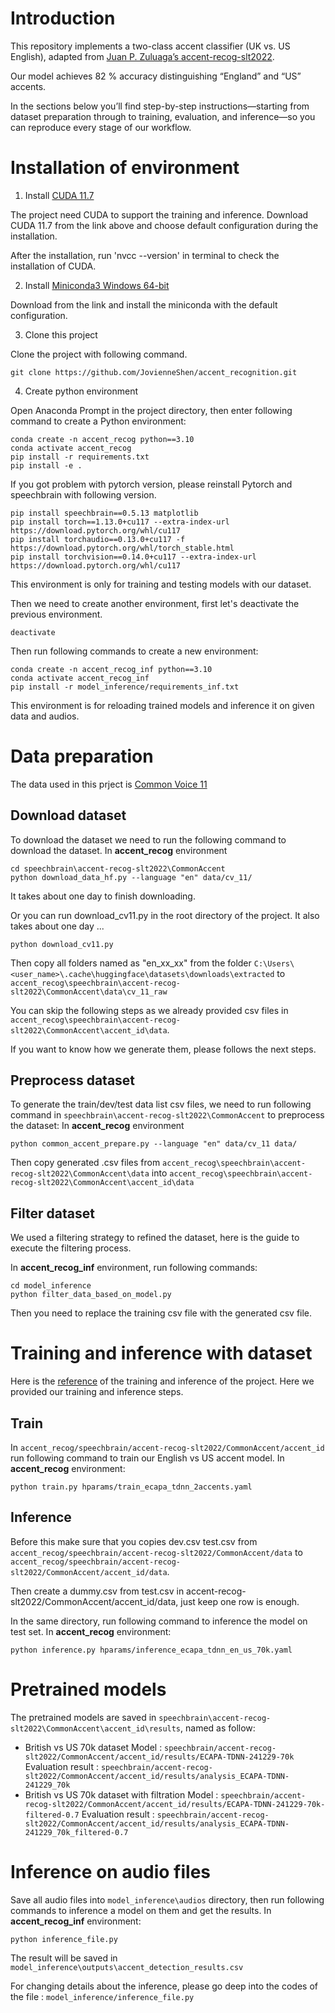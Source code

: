 # Introduction
This repository implements a two-class accent classifier (UK vs. US English), adapted from [Juan P. Zuluaga’s accent-recog-slt2022](https://github.com/JuanPZuluaga/accent-recog-slt2022).

Our model achieves 82 % accuracy distinguishing “England” and “US” accents.

In the sections below you’ll find step-by-step instructions—starting from dataset preparation through to training, evaluation, and inference—so you can reproduce every stage of our workflow.

# Installation of environment

1. Install [CUDA 11.7](https://developer.nvidia.com/cuda-11-7-0-download-archive?target_os=Windows&target_arch=x86_64&target_version=10&target_type=exe_network)

The project need CUDA to support the training and inference. Download CUDA 11.7 from the link above and choose default configuration during the installation.

After the installation, run 'nvcc --version' in terminal to check the installation of CUDA.

2. Install [Miniconda3 Windows 64-bit](https://docs.anaconda.com/miniconda/)

Download from the link and install the miniconda with the default configuration.

3. Clone this project

Clone the project with following command.
```
git clone https://github.com/JovienneShen/accent_recognition.git
```

4. Create python environment

Open Anaconda Prompt in the project directory, then enter following command to create a Python environment:

```
conda create -n accent_recog python==3.10
conda activate accent_recog
pip install -r requirements.txt
pip install -e .
```

If you got problem with pytorch version, please reinstall Pytorch and speechbrain with following version.
```
pip install speechbrain==0.5.13 matplotlib
pip install torch==1.13.0+cu117 --extra-index-url https://download.pytorch.org/whl/cu117
pip install torchaudio==0.13.0+cu117 -f https://download.pytorch.org/whl/torch_stable.html
pip install torchvision==0.14.0+cu117 --extra-index-url https://download.pytorch.org/whl/cu117
```
This environment is only for training and testing models with our dataset.

Then we need to create another environment, first let's deactivate the previous environment.
```
deactivate
```
Then run following commands to create a new environment:
```
conda create -n accent_recog_inf python==3.10
conda activate accent_recog_inf
pip install -r model_inference/requirements_inf.txt
```
This environment is for reloading trained models and inference it on given data and audios.

# Data preparation

The data used in this prject is [Common Voice 11](https://huggingface.co/datasets/mozilla-foundation/common_voice_11_0)

## Download dataset

To download the dataset we need to run the  following command to download the dataset.
In **accent_recog** environment
```
cd speechbrain\accent-recog-slt2022\CommonAccent
python download_data_hf.py --language "en" data/cv_11/
```
It takes about one day to finish downloading.

Or you can run download_cv11.py in the root directory of the project.
It also takes about one day ...
```
python download_cv11.py
```

Then copy all folders named as "en_xx_xx" from the folder 
`C:\Users\<user_name>\.cache\huggingface\datasets\downloads\extracted`
to `accent_recog\speechbrain\accent-recog-slt2022\CommonAccent\data\cv_11_raw`

You can skip the following steps as we already provided csv files in `accent_recog\speechbrain\accent-recog-slt2022\CommonAccent\accent_id\data`.

If you want to know how we generate them, please follows the next steps.

## Preprocess dataset

To generate the train/dev/test data list csv files, we need to run following command in `speechbrain\accent-recog-slt2022\CommonAccent` to preprocess the dataset:
In **accent_recog** environment
```
python common_accent_prepare.py --language "en" data/cv_11 data/
```
Then copy generated .csv files from
`accent_recog\speechbrain\accent-recog-slt2022\CommonAccent\data`
into
`accent_recog\speechbrain\accent-recog-slt2022\CommonAccent\accent_id\data`

## Filter dataset

We used a filtering strategy to refined the dataset, here is the guide to execute the filtering process.

In **accent_recog_inf** environment, run following commands:
```
cd model_inference
python filter_data_based_on_model.py
```
Then you need to replace the training csv file with the generated csv file.

# Training and inference with dataset
Here is the [reference](https://huggingface.co/Jzuluaga/accent-id-commonaccent_ecapa) of the training and inference of the project. Here we provided our training and inference steps.

## Train

In `accent_recog/speechbrain/accent-recog-slt2022/CommonAccent/accent_id` run following command to train our English vs US accent model.
In **accent_recog** environment:
```
python train.py hparams/train_ecapa_tdnn_2accents.yaml
```

## Inference

Before this make sure that you copies dev.csv test.csv from `accent_recog/speechbrain/accent-recog-slt2022/CommonAccent/data` to `accent_recog/speechbrain/accent-recog-slt2022/CommonAccent/accent_id/data`.

Then create a dummy.csv from test.csv in accent-recog-slt2022/CommonAccent/accent_id/data, just keep one row is enough.

In the same directory, run following command to inference the model on test set.
In **accent_recog** environment:
```
python inference.py hparams/inference_ecapa_tdnn_en_us_70k.yaml
```

# Pretrained models

The pretrained models are saved in `speechbrain\accent-recog-slt2022\CommonAccent\accent_id\results`,
named as follow:

- British vs US 70k dataset
    Model : `speechbrain/accent-recog-slt2022/CommonAccent/accent_id/results/ECAPA-TDNN-241229-70k`
    Evaluation result : `speechbrain/accent-recog-slt2022/CommonAccent/accent_id/results/analysis_ECAPA-TDNN-241229_70k`
- British vs US 70k dataset with filtration
    Model : `speechbrain/accent-recog-slt2022/CommonAccent/accent_id/results/ECAPA-TDNN-241229-70k-filtered-0.7`
    Evaluation result : `speechbrain/accent-recog-slt2022/CommonAccent/accent_id/results/analysis_ECAPA-TDNN-241229_70k_filtered-0.7`

# Inference on audio files

Save all audio files into `model_inference\audios` directory, then run following commands to inference a model on them and get the results.
In **accent_recog_inf** environment:
```
python inference_file.py
```
The result will be saved in `model_inference\outputs\accent_detection_results.csv`

For changing details about the inference, please go deep into the codes of the file : `model_inference/inference_file.py`